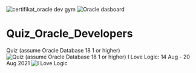 ![certifikat_oracle dev gym](https://user-images.githubusercontent.com/69799720/129459375-2bface89-1fdd-401c-b1c9-ce69ecf85ef7.PNG)
![Oracle dasboard](https://user-images.githubusercontent.com/69799720/129459380-41f3460b-479a-446c-a0da-7c2a63fda2c9.PNG)

# Quiz_Oracle_Developers
Quiz (assume Oracle Database 18 1 or higher) ![Quiz (assume Oracle Database 18 1 or higher)](https://user-images.githubusercontent.com/69799720/129455022-e0bc6a14-fbe4-4754-8df8-07aed8da977c.png)
I Love Logic: 14 Aug - 20 Aug 2021 
![I Love Logic](https://user-images.githubusercontent.com/69799720/129455403-b3c10f89-63cb-44c6-89c2-940cb9a813f3.PNG)
